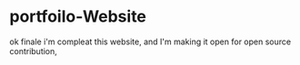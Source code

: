 # portfoilo-Website
ok finale i'm compleat this website, and I'm making it open for open source contribution, 

